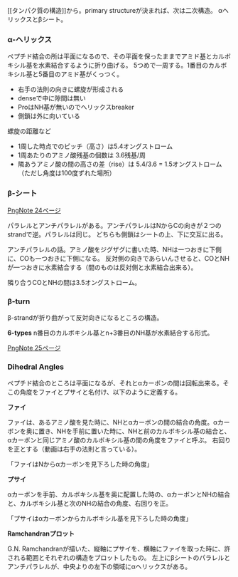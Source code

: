 [[タンパク質の構造]]から。primary structureが決まれば、次は二次構造。
αヘリックスとβシート。

### α-ヘリックス

ペプチド結合の所は平面になるので、その平面を保ったままでアミド基とカルボキシル基を水素結合するように折り曲げる。
5つめで一周する。1番目のカルボキシル基と5番目のアミド基がくっつく。

- 右手の法則の向きに螺旋が形成される
- denseで中に隙間は無い
- ProはNH基が無いのでヘリックスbreaker
- 側鎖は外に向いている

螺旋の距離など

- 1周した時点でのピッチ（高さ）は5.4オングストローム
- 1周あたりのアミノ酸残基の個数は 3.6残基/周
- 隣あうアミノ酸の間の高さの差（rise）は 5.4/3.6 = 1.5オングストローム （ただし角度は100度ずれた場所）

### β-シート

[PngNote 24ページ](https://karino2.github.io/ImageGallery/Biochemistry705x.html#lg=1&slide=23)

パラレルとアンチパラレルがある。アンチパラレルはNからCの向きが２つのstrandで逆。パラレルは同じ。
どちらも側鎖はシートの上、下に交互に出る。

アンチパラレルの話。アミノ酸をジグザグに書いた時、NHは一つおきに下側に、COも一つおきに下側になる。
反対側の向きであらいんさせると、COとNHが一つおきに水素結合する（間のものは反対側と水素結合出来る）。

隣り合うCOとNHの間は3.5オングストローム。

### β-turn

β-strandが折り曲がって反対向きになるところの構造。

**6-types** n番目のカルボキシル基とn+3番目のNH基が水素結合する形式。

[PngNote 25ページ](https://karino2.github.io/ImageGallery/Biochemistry705x.html#lg=1&slide=24)

### Dihedral Angles

ペプチド結合のところは平面になるが、それとαカーボンの間は回転出来る。そこの角度をファイとプサイと名付け、以下のように定義する。

**ファイ**

ファイは、あるアミノ酸を見た時に、NHとαカーボンの間の結合の角度。αカーボンを奥に置き、NHを手前に置いた時に、NHと前のカルボキシル基の結合と、αカーボンと同じアミノ酸のカルボキシル基の間の角度をファイと呼ぶ。
右回りを正とする（動画は右手の法則と言っている）。

「ファイはNからαカーボンを見下ろした時の角度」

**プサイ**

αカーボンを手前、カルボキシル基を奥に配置した時の、αカーボンとNHの結合と、カルボキシル基と次のNHの結合の角度、右回りを正。

「プサイはαカーボンからカルボキシル基を見下ろした時の角度」

**Ramchandranプロット**

G.N. Ramchandranが描いた、縦軸にプサイを、横軸にファイを取った時に、許される範囲とそれぞれの構造をプロットしたもの。
左上にβシートのパラレルとアンチパラレルが、中央よりの左下の領域にαヘリックスがある。

